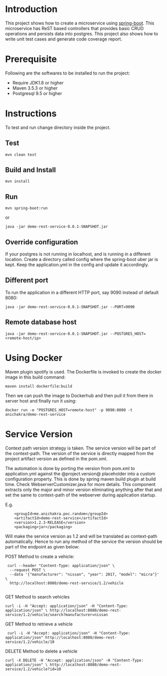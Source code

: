 # Introduction
This project shows how to create a microservice using [spring-boot](https://projects.spring.io/spring-boot/). This microservice has ReST based controllers that provides basic CRUD operations and persists data into postgres. This project also shows how to write unit test cases and generate code coverage report.

# Prerequisite
Following are the softwares to be installed to run the project:
* Require JDK1.8 or higher
* Maven 3.5.3 or higher
* Postgresql 9.5 or higher

# Instructions
To test and run change directory inside the project.
## Test
```
mvn clean test
```

## Build and Install
```
mvn install
```

## Run
```
mvn spring-boot:run 
```

or

```
java -jar demo-rest-service-0.0.1-SNAPSHOT.jar
```

## Override configuration
If your postgres is not running in localhost, and is running in a different location. Create a directory called config where the spring-boot uber jar is kept. Keep the application.yml in the config and update it accordingly.

## Different port
To run the application in a different HTTP port, say 9090 instead of default 8080:

``` 
java -jar demo-rest-service-0.0.1-SNAPSHOT.jar --PORT=9090
```

## Remote database host

``` 
java -jar demo-rest-service-0.0.1-SNAPSHOT.jar --POSTGRES_HOST=<remote-host/ip>
```

# Using Docker
Maven plugin spotify is used. The Dockerfile is invoked to create the docker image in this build command:

```
maven install dockerfile:build
```
Then we can push the image to Dockerhub and then pull it from there in server host and finally run it using:

```
docker run -e "POSTGRES_HOST=remote-host" -p 9090:8080 -t anichakra/demo-rest-service
```

# Service Version
Context path version strategy is taken. The service version will be part of the context-path. The version of the service is directly mapped from the project artifact version as defined in the pom.xml. 

The automation is done by porting the version from pom.xml to application.yml against the @project.version@ placeholder into a custom configuration property. This is done by spring maven build plugin at build time. Check WebserverCustomizer.java for more details. This component extracts only the major and minor version eliminating anything after that and set the same to context-path of the webserver during application startup. 

E.g.

```
	<groupId>me.anichakra.poc.random</groupId>
	<artifactId>demo-rest-service</artifactId>
	<version>1.2.3-RELEASE</version>
	<packaging>jar</packaging>
```

Will make the service version as 1.2 and will be translated as context-path automatically. Hence to run any method of the service the version should be part of the endpoint as given below:

POST Method to create a vehicle:

```
 curl --header "Content-Type: application/json" \
  --request POST \
  --data '{"manufacturer": "nissan", "year": 2017, "model": "micra"}' \
  http://localhost:8080/demo-rest-service/1.2/vehicle
 
```

GET Method to search vehicles

```
curl -i -H "Accept: application/json" -H "Content-Type: application/json" \ http://localhost:8080/demo-rest-service/1.2/vehicle/search?manufacturer=nissan
```

GET Method to retrieve a vehicle

```
 curl -i -H "Accept: application/json" -H "Content-Type: application/json" http://localhost:8080/demo-rest-service/1.2/vehicle/10
```

DELETE Method to delete a vehicle

```
curl -X DELETE -H "Accept: application/json" -H "Content-Type: application/json" \ http://localhost:8080/demo-rest-service/1.2/vehicle?id=10

```




